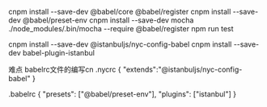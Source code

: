  cnpm install --save-dev @babel/core @babel/register
cnpm install --save-dev @babel/preset-env
 cnpm install --save-dev mocha
./node_modules/.bin/mocha --require @babel/register
npm run test

cnpm install --save-dev @istanbuljs/nyc-config-babel
cnpm install --save-dev babel-plugin-istanbul

难点 babelrc文件的编写cn
.nycrc
{
    "extends":"@istanbuljs/nyc-config-babel"
}


.babelrc 
{
    "presets": ["@babel/preset-env"],
    "plugins": ["istanbul"]
}